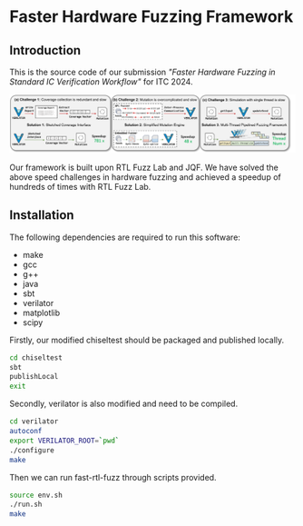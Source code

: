 # Faster Hardware Fuzzing Framework

## Introduction

This is the source code of our submission *"Faster Hardware Fuzzing in Standard IC Verification Workflow"* for ITC 2024.

![Overview of faster hardware fuzzing framework](overview.png)

Our framework is built upon RTL Fuzz Lab and JQF. We have solved the above speed challenges in hardware fuzzing and achieved a speedup of hundreds of times with RTL Fuzz Lab. 

## Installation

The following dependencies are required to run this software:
* make
* gcc
* g++
* java
* sbt
* verilator
* matplotlib
* scipy

Firstly, our modified chiseltest should be packaged and published locally.
```.sh
cd chiseltest
sbt
publishLocal
exit
```
Secondly, verilator is also modified and need to be compiled.
```.sh
cd verilator
autoconf
export VERILATOR_ROOT=`pwd`
./configure
make
```
Then we can run fast-rtl-fuzz through scripts provided.
```.sh
source env.sh
./run.sh
make
```

